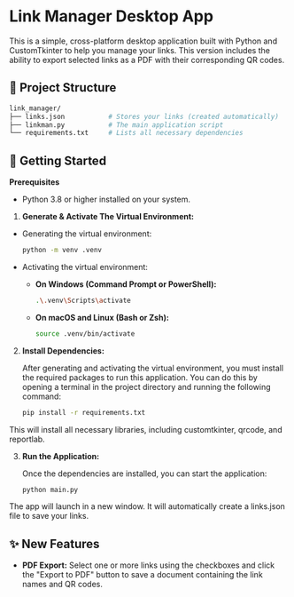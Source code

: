 # Link Manager Desktop App

This is a simple, cross-platform desktop application built with Python and CustomTkinter to help you manage your links. This version includes the ability to export selected links as a PDF with their corresponding QR codes.

## 📁 Project Structure

```bash
link_manager/
├── links.json           # Stores your links (created automatically)
├── linkman.py           # The main application script
└── requirements.txt     # Lists all necessary dependencies
```

## 🚀 Getting Started

**Prerequisites**

- Python 3.8 or higher installed on your system.

1. **Generate & Activate The Virtual Environment:**

- Generating the virtual environment:
    ```bash
    python -m venv .venv
    ```

- Activating the virtual environment:
    - **On Windows (Command Prompt or PowerShell):**
        ```bash
        .\.venv\Scripts\activate
        ```
    - **On macOS and Linux (Bash or Zsh):**
        ```bash
        source .venv/bin/activate
        ```

2. **Install Dependencies:**

    After generating and activating the virtual environment, you must install the required packages to run this application. You can do this by opening a terminal in the project directory and running the following command:
    ```bash
    pip install -r requirements.txt
    ```

This will install all necessary libraries, including customtkinter, qrcode, and reportlab.

3. **Run the Application:**

    Once the dependencies are installed, you can start the application:

    ```bash
    python main.py
    ```

The app will launch in a new window. It will automatically create a links.json file to save your links.

## ✨ New Features

- **PDF Export:** Select one or more links using the checkboxes and click the "Export to PDF" button to save a document containing the link names and QR codes.